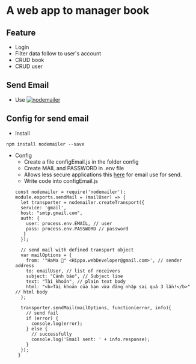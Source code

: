 # A web app to manager book 
## Feature
* Login
* Filter data follow to user's account
* CRUD book
* CRUD user
## Send Email
* Use  [![nodemailer](https://raw.githubusercontent.com/nodemailer/nodemailer/master/assets/nm_logo_200x136.png)](https://nodemailer.com/)
## Config for send email
* Install
```node
npm install nodemailer --save
```
* Config
  * Create a file configEmail.js in the folder config
  * Create MAIL and PASSWORD in .env file
  * Allows less secure applications this [here](https://myaccount.google.com/lesssecureapps) for email use for send.
  * Write code into configEmail.js
  ```node
  const nodemailer = require('nodemailer');
  module.exports.sendMail = (mailUser) => {
    let transporter = nodemailer.createTransport({
    service: 'gmail',
    host: "smtp.gmail.com",
    auth: {
      user: process.env.EMAIL, // user
      pass: process.env.PASSWORD // password
     }
    });

    // send mail with defined transport object
    var mailOptions = {
      from: '"HaMa 👻" <Hippo.webDeveloper@gmail.com>', // sender address
      to: emailUser, // list of receivers
      subject: "Cảnh báo", // Subject line
      text: "Tài khoản", // plain text body
      html: "<b>Tài khoản của bạn vừa đăng nhập sai quá 3 lần!</b>" // html body
    };

    transporter.sendMail(mailOptions, function(error, info){
      // send fail
      if (error) {
        console.log(error);
      } else {
        // successfully
        console.log('Email sent: ' + info.response);
      }
    });
   }
  ```
